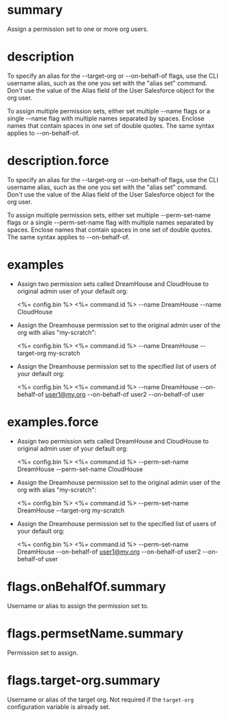 # summary

Assign a permission set to one or more org users.

# description

To specify an alias for the --target-org or --on-behalf-of flags, use the CLI username alias, such as the one you set with the "alias set" command. Don't use the value of the Alias field of the User Salesforce object for the org user.

To assign multiple permission sets, either set multiple --name flags or a single --name flag with multiple names separated by spaces. Enclose names that contain spaces in one set of double quotes. The same syntax applies to --on-behalf-of.

# description.force

To specify an alias for the --target-org or --on-behalf-of flags, use the CLI username alias, such as the one you set with the "alias set" command. Don't use the value of the Alias field of the User Salesforce object for the org user.

To assign multiple permission sets, either set multiple --perm-set-name flags or a single --perm-set-name flag with multiple names separated by spaces. Enclose names that contain spaces in one set of double quotes. The same syntax applies to --on-behalf-of.

# examples

- Assign two permission sets called DreamHouse and CloudHouse to original admin user of your default org:

  <%= config.bin %> <%= command.id %> --name DreamHouse --name CloudHouse

- Assign the Dreamhouse permission set to the original admin user of the org with alias "my-scratch":

  <%= config.bin %> <%= command.id %> --name DreamHouse --target-org my-scratch

- Assign the Dreamhouse permission set to the specified list of users of your default org:

  <%= config.bin %> <%= command.id %> --name DreamHouse --on-behalf-of user1@my.org --on-behalf-of user2 --on-behalf-of user

# examples.force

- Assign two permission sets called DreamHouse and CloudHouse to original admin user of your default org:

  <%= config.bin %> <%= command.id %> --perm-set-name DreamHouse --perm-set-name CloudHouse

- Assign the Dreamhouse permission set to the original admin user of the org with alias "my-scratch":

  <%= config.bin %> <%= command.id %> --perm-set-name DreamHouse --target-org my-scratch

- Assign the Dreamhouse permission set to the specified list of users of your default org:

  <%= config.bin %> <%= command.id %> --perm-set-name DreamHouse --on-behalf-of user1@my.org --on-behalf-of user2 --on-behalf-of user

# flags.onBehalfOf.summary

Username or alias to assign the permission set to.

# flags.permsetName.summary

Permission set to assign.

# flags.target-org.summary

Username or alias of the target org. Not required if the `target-org` configuration variable is already set.
